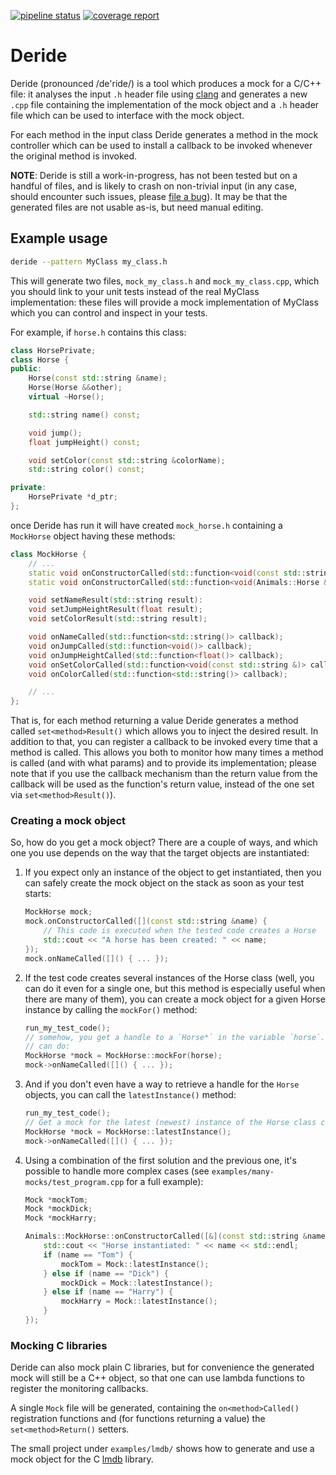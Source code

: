 [![pipeline status](https://gitlab.com/mardy/deride/badges/master/pipeline.svg)](https://gitlab.com/mardy/deride/-/commits/master)
[![coverage report](https://gitlab.com/mardy/deride/badges/master/coverage.svg)](https://gitlab.com/mardy/deride/-/commits/master)

# Deride

Deride (pronounced /de'ride/) is a tool which produces a mock for a C/C++ file:
it analyses the input `.h` header file using [clang](http://clang.org/) and
generates a new `.cpp` file containing the implementation of the mock object
and a `.h` header file which can be used to interface with the mock object.

For each method in the input class Deride generates a method in the mock
controller which can be used to install a callback to be invoked whenever the
original method is invoked.

**NOTE**: Deride is still a work-in-progress, has not been tested but on a
handful of files, and is likely to crash on non-trivial input (in any case,
should encounter such issues, please [file a
bug](https://gitlab.com/mardy/deride/-/issues)). It may be that the generated
files are not usable as-is, but need manual editing.

## Example usage

```sh
deride --pattern MyClass my_class.h
```

This will generate two files, `mock_my_class.h` and `mock_my_class.cpp`, which
you should link to your unit tests instead of the real MyClass implementation:
these files will provide a mock implementation of MyClass which you can control
and inspect in your tests.

For example, if `horse.h` contains this class:

```cpp
class HorsePrivate;
class Horse {
public:
    Horse(const std::string &name);
    Horse(Horse &&other);
    virtual ~Horse();

    std::string name() const;

    void jump();
    float jumpHeight() const;

    void setColor(const std::string &colorName);
    std::string color() const;

private:
    HorsePrivate *d_ptr;
};
```

once Deride has run it will have created `mock_horse.h` containing a
`MockHorse` object having these methods:

```cpp
class MockHorse {
    // ...
    static void onConstructorCalled(std::function<void(const std::string &)> callback);
    static void onConstructorCalled(std::function<void(Animals::Horse &&)> callback);

    void setNameResult(std::string result):
    void setJumpHeightResult(float result);
    void setColorResult(std::string result);

    void onNameCalled(std::function<std::string()> callback);
    void onJumpCalled(std::function<void()> callback);
    void onJumpHeightCalled(std::function<float()> callback);
    void onSetColorCalled(std::function<void(const std::string &)> callback);
    void onColorCalled(std::function<std::string()> callback);

    // ...
};
```

That is, for each method returning a value Deride generates a method called
`set<method>Result()` which allows you to inject the desired result. In
addition to that, you can register a callback to be invoked every time that a
method is called. This allows you both to monitor how many times a method is
called (and with what params) and to provide its implementation; please note
that if you use the callback mechanism than the return value from the callback
will be used as the function's return value, instead of the one set via
`set<method>Result()`).


### Creating a mock object

So, how do you get a mock object? There are a couple of ways, and which one you
use depends on the way that the target objects are instantiated:

1. If you expect only an instance of the object to get instantiated, then you
   can safely create the mock object on the stack as soon as your test starts:

   ```cpp
   MockHorse mock;
   mock.onConstructorCalled([](const std::string &name) {
       // This code is executed when the tested code creates a Horse
       std::cout << "A horse has been created: " << name;
   });
   mock.onNameCalled([]() { ... });
   ```

2. If the test code creates several instances of the Horse class (well, you can
   do it even for a single one, but this method is especially useful when there
   are many of them), you can create a mock object for a given Horse instance
   by calling the `mockFor()` method:

   ```cpp
   run_my_test_code();
   // somehow, you get a handle to a `Horse*` in the variable `horse`. Then you
   // can do:
   MockHorse *mock = MockHorse::mockFor(horse);
   mock->onNameCalled([]() { ... });
   ```

3. And if you don't even have a way to retrieve a handle for the `Horse`
   objects, you can call the `latestInstance()` method:

   ```cpp
   run_my_test_code();
   // Get a mock for the latest (newest) instance of the Horse class created
   MockHorse *mock = MockHorse::latestInstance();
   mock->onNameCalled([]() { ... });
   ```

4. Using a combination of the first solution and the previous one, it's
   possible to handle more complex cases (see
   `examples/many-mocks/test_program.cpp` for a full example):

   ```cpp
   Mock *mockTom;
   Mock *mockDick;
   Mock *mockHarry;

   Animals::MockHorse::onConstructorCalled([&](const std::string &name) {
       std::cout << "Horse instantiated: " << name << std::endl;
       if (name == "Tom") {
           mockTom = Mock::latestInstance();
       } else if (name == "Dick") {
           mockDick = Mock::latestInstance();
       } else if (name == "Harry") {
           mockHarry = Mock::latestInstance();
       }
   });
   ```


### Mocking C libraries

Deride can also mock plain C libraries, but for convenience the generated mock
will still be a C++ object, so that one can use lambda functions to register
the monitoring callbacks.

A single `Mock` file will be generated, containing the `on<method>Called()`
registration functions and (for functions returning a value) the
`set<method>Return()` setters.

The small project under `examples/lmdb/` shows how to generate and use a mock
object for the C [lmdb](http://www.lmdb.tech/doc/) library.
